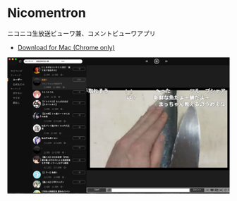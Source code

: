 # Nicomentron
ニコニコ生放送ビューワ兼、コメントビューワアプリ

- [Download for Mac (Chrome only)](https://github.com/tsuwatch/nicomentron/releases/download/v0.1.0/nicomentron-darwin-x64.zip)

![](/screenshots/preview.png)
